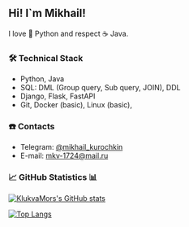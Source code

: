 ## Hi! I`m Mikhail!

I love 🐍 Python and respect ☕ Java. 

### 🛠 Technical Stack
*   Python, Java
*   SQL: DML (Group query, Sub query, JOIN), DDL
*   Django, Flask, FastAPI
*   Git, Docker (basic), Linux (basic), 

### ☎️ Contacts
- Telegram: <a href="https://t.me/mikhail_kurochkin">@mikhail_kurochkin</a>
- E-mail: mkv-1724@mail.ru

### 📈 GitHub Statistics 📊

[![KlukvaMors's GitHub stats](https://github-readme-stats.vercel.app/api?username=KlukvaMors)](https://github.com/anuraghazra/github-readme-stats)

[![Top Langs](https://github-readme-stats.vercel.app/api/top-langs/?username=KlukvaMors&layout=compact)](https://github.com/anuraghazra/github-readme-stats)


<!--
**KlukvaMors/KlukvaMors** is a ✨ _special_ ✨ repository because its `README.md` (this file) appears on your GitHub profile.

Here are some ideas to get you started:

- 🔭 I’m currently working on ...
- 🌱 I’m currently learning ...
- 👯 I’m looking to collaborate on ...
- 🤔 I’m looking for help with ...
- 💬 Ask me about ...
- 📫 How to reach me: ...
- 😄 Pronouns: ...
- ⚡ Fun fact: ...
-->
